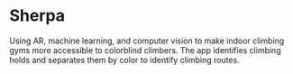 # Sherpa
Using AR, machine learning, and computer vision to make indoor climbing gyms more accessible to colorblind climbers. The app identifies climbing holds and separates them by color to identify climbing routes.
